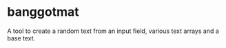 banggotmat
==========

A tool to create a random text from an input field, various text arrays and a base text.
